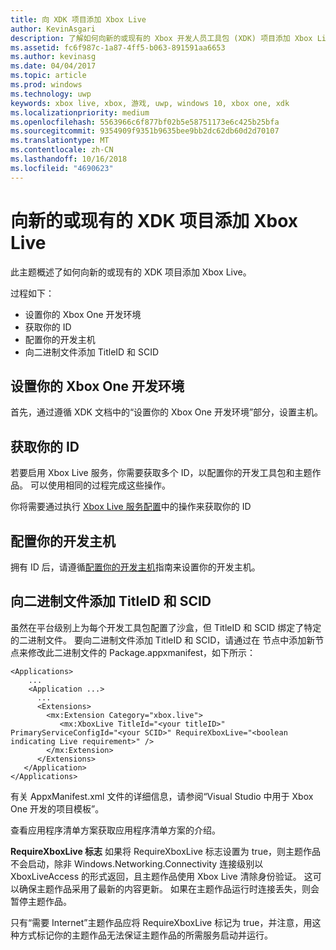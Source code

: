 ```yaml
---
title: 向 XDK 项目添加 Xbox Live
author: KevinAsgari
description: 了解如何向新的或现有的 Xbox 开发人员工具包 (XDK) 项目添加 Xbox Live。
ms.assetid: fc6f987c-1a87-4ff5-b063-891591aa6653
ms.author: kevinasg
ms.date: 04/04/2017
ms.topic: article
ms.prod: windows
ms.technology: uwp
keywords: xbox live, xbox, 游戏, uwp, windows 10, xbox one, xdk
ms.localizationpriority: medium
ms.openlocfilehash: 5563966c6f877bf02b5e58751173e6c425b25bfa
ms.sourcegitcommit: 9354909f9351b9635bee9bb2dc62db60d2d70107
ms.translationtype: MT
ms.contentlocale: zh-CN
ms.lasthandoff: 10/16/2018
ms.locfileid: "4690623"
---
```

# <a name="add-xbox-live-to-a-new-or-existing-xdk-project"></a>向新的或现有的 XDK 项目添加 Xbox Live

此主题概述了如何向新的或现有的 XDK 项目添加 Xbox Live。

过程如下：

- 设置你的 Xbox One 开发环境
- 获取你的 ID
- 配置你的开发主机
- 向二进制文件添加 TitleID 和 SCID


## <a name="setup-up-your-xbox-one-development-environment"></a>设置你的 Xbox One 开发环境
首先，通过遵循 XDK 文档中的“设置你的 Xbox One 开发环境”部分，设置主机。

## <a name="get-your-ids"></a>获取你的 ID

若要启用 Xbox Live 服务，你需要获取多个 ID，以配置你的开发工具包和主题作品。 可以使用相同的过程完成这些操作。

你将需要通过执行 [Xbox Live 服务配置](../xbox-live-service-configuration.md)中的操作来获取你的 ID

## <a name="configure-your-development-console"></a>配置你的开发主机

拥有 ID 后，请遵循[配置你的开发主机](configure-your-development-console.md)指南来设置你的开发主机。

## <a name="add-the-titleid-and-scid-to-your-binary"></a>向二进制文件添加 TitleID 和 SCID
虽然在平台级别上为每个开发工具包配置了沙盒，但 TitleID 和 SCID 绑定了特定的二进制文件。 要向二进制文件添加 TitleID 和 SCID，请通过在 <Extensions> 节点中添加新节点来修改此二进制文件的 Package.appxmanifest，如下所示：

```
<Applications>
    ...
    <Application ...>
      ...
      <Extensions>
        <mx:Extension Category="xbox.live">
           <mx:XboxLive TitleId="<your titleID>" PrimaryServiceConfigId="<your SCID>" RequireXboxLive="<boolean indicating Live requirement>" />
        </mx:Extension>
      </Extensions>
   </Application>
</Applications>
```

有关 AppxManifest.xml 文件的详细信息，请参阅“Visual Studio 中用于 Xbox One 开发的项目模板”。

查看应用程序清单方案获取应用程序清单方案的介绍。

**RequireXboxLive 标志** 如果将 RequireXboxLive 标志设置为 true，则主题作品不会启动，除非 Windows.Networking.Connectivity 连接级别以 XboxLiveAccess 的形式返回，且主题作品使用 Xbox Live 清除身份验证。 这可以确保主题作品采用了最新的内容更新。 如果在主题作品运行时连接丢失，则会暂停主题作品。

只有“需要 Internet”主题作品应将 RequireXboxLive 标记为 true，并注意，用这种方式标记你的主题作品无法保证主题作品的所需服务启动并运行。
